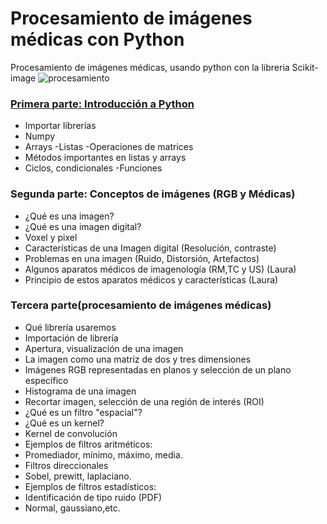 # Procesamiento de imágenes médicas con Python
Procesamiento de imágenes médicas, usando python con la libreria Scikit-image
![procesamiento](https://user-images.githubusercontent.com/98423341/151860295-b96dd6fe-d044-4890-9c4c-0a18bfd4553b.jpg)


### [Primera parte: Introducción a Python](https://store.steampowered.com/app/1064221/Halo_Combat_Evolved_Anniversary/)
- Importar librerías 
- Numpy
- Arrays
-Listas
-Operaciones de matrices
- Métodos importantes en listas y arrays
- Ciclos, condicionales
-Funciones 
### Segunda parte: Conceptos de imágenes (RGB y Médicas)
- ¿Qué es una imagen? 
- ¿Qué es una imagen digital?
- Voxel y pixel
- Características de una Imagen digital (Resolución, contraste)
- Problemas en una imagen (Ruido, Distorsión, Artefactos)
- Algunos aparatos médicos de imagenología (RM,TC y US) (Laura)
- Principio de estos aparatos médicos y características (Laura)
### Tercera parte(procesamiento de imágenes médicas)
- Qué librería usaremos
- Importación de librería 
- Apertura, visualización de una imagen
- La imagen como una matriz de dos y tres dimensiones
- Imágenes RGB representadas en planos y selección de un plano específico
- Histograma de una imagen
- Recortar imagen, selección de una región de interés (ROI)
- ¿Qué es un filtro "espacial"?
- ¿Qué es un kernel?
- Kernel de convolución
- Ejemplos de filtros aritméticos:
- Promediador, mínimo, máximo, media.
- Filtros direccionales
- Sobel, prewitt, laplaciano.
- Ejemplos de filtros estadísticos:
- Identificación de tipo ruido (PDF)
- Normal, gaussiano,etc.


